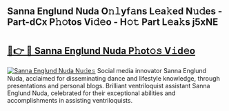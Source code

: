 ## Sanna Englund Nuda O𝚗𝚕yf𝚊ns L𝚎a𝚔ed N𝚞𝚍es - Part-dCx P𝚑𝚘tos Vi𝚍𝚎o - H𝚘𝚝 Part L𝚎a𝚔s j5xNE

# <h2><a href="http://kf37yg2.oniu.top/?m=Sanna+Englund+Nuda">🔗👉 🔴 Sanna Englund Nuda P𝚑ot𝚘𝚜 V𝚒d𝚎o</a></h2>

[![Sanna Englund Nuda Nu𝚍e𝚜](https://i.imgur.com/0qMVB7G.gif)](http://kf37yg2.oniu.top/?m=Sanna+Englund+Nuda)
Social media innovator Sanna Englund Nuda, acclaimed for disseminating dance and lifestyle knowledge, through presentations and personal blogs. Brilliant ventriloquist assistant Sanna Englund Nuda, celebrated for their exceptional abilities and accomplishments in assisting ventriloquists.  
